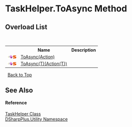 # TaskHelper.ToAsync Method 
 


## Overload List
&nbsp;<table><tr><th></th><th>Name</th><th>Description</th></tr><tr><td>![Public method](media/pubmethod.gif "Public method")![Static member](media/static.gif "Static member")</td><td><a href="acc2177e-4f2d-ada0-4f1d-6b952da7ac2f">ToAsync(Action)</a></td><td /></tr><tr><td>![Public method](media/pubmethod.gif "Public method")![Static member](media/static.gif "Static member")</td><td><a href="0bbdf344-1e6d-ade7-d004-17d924bb37b4">ToAsync(T)(Action(T))</a></td><td /></tr></table>&nbsp;
<a href="#taskhelper.toasync-method">Back to Top</a>

## See Also


#### Reference
<a href="f959689b-17f5-cf2d-f65e-0080ee3da159">TaskHelper Class</a><br /><a href="19a086ae-fdeb-1466-ef78-b7b01f51c38c">DSharpPlus.Utility Namespace</a><br />